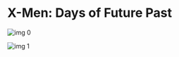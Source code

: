 # X-Men: Days of Future Past

![img 0](https://i.imgur.com/J1CRFZv.jpg)

![img 1](https://i.imgur.com/ILyjJPT.jpg)

